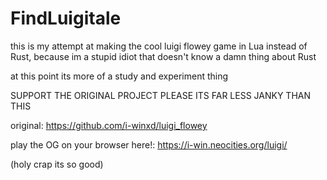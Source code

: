 # FindLuigitale
this is my attempt at making the cool luigi flowey game in Lua instead of Rust, because im a stupid idiot that doesn't know a damn thing about Rust

at this point its more of a study and experiment thing

SUPPORT THE ORIGINAL PROJECT PLEASE ITS FAR LESS JANKY THAN THIS

original: https://github.com/i-winxd/luigi_flowey

play the OG on your browser here!: https://i-win.neocities.org/luigi/

(holy crap its so good)
